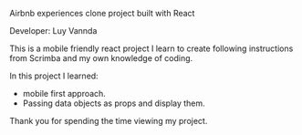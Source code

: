 Airbnb experiences clone project built with React

Developer: Luy Vannda

This is a mobile friendly react project I learn to create following instructions from Scrimba and my own knowledge of coding.

In this project I learned:
- mobile first approach.
- Passing data objects as props and display them.

Thank you for spending the time viewing my project.

